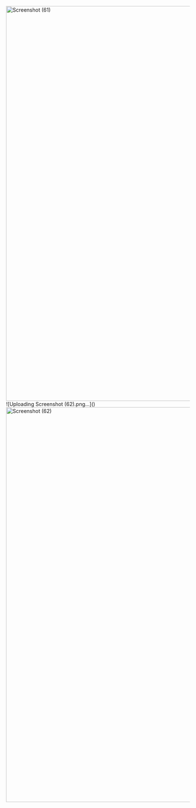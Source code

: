 <img width="1920" height="1080" alt="Screenshot (61)" src="https://github.com/user-attachments/assets/d891e7d2-b0bb-4680-9a4a-30f78f335554" />
![Uploading Screenshot (62).png…]()
<img width="1920" height="1080" alt="Screenshot (62)" src="https://github.com/user-attachments/assets/5c5ab305-9575-4f3b-891a-cd58db8a81e3" />
